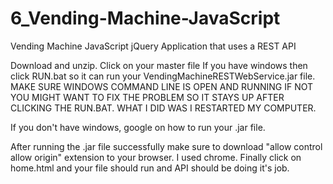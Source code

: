# 6_Vending-Machine-JavaScript
Vending Machine JavaScript jQuery Application that uses a REST API 

Download and unzip. Click on your master file
If you have windows then click RUN.bat so it can run your VendingMachineRESTWebService.jar file. MAKE SURE WINDOWS COMMAND LINE IS OPEN 
AND RUNNING IF NOT YOU MIGHT WANT TO FIX THE PROBLEM SO IT STAYS UP AFTER CLICKING THE RUN.BAT. WHAT I DID WAS I RESTARTED MY COMPUTER.

If you don't have windows, google on how to run your .jar file.

After running the .jar file successfully make sure to download "allow control allow origin" extension to your browser. I used chrome.
Finally click on home.html and your file should run and API should be doing it's job. 
